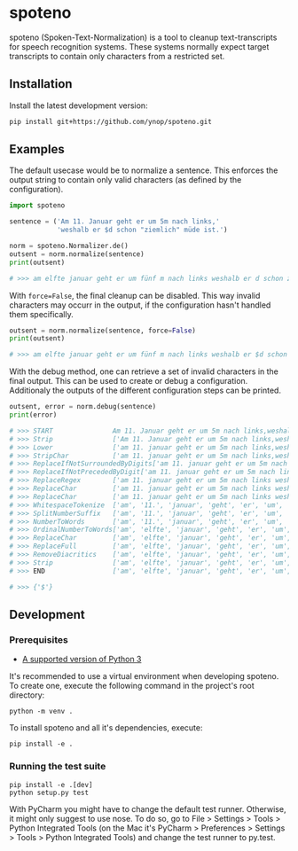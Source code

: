 # spoteno
spoteno (Spoken-Text-Normalization) is a tool to cleanup text-transcripts for speech recognition systems.
These systems normally expect target transcripts to contain only characters from a restricted set.

## Installation

Install the latest development version:

```sh
pip install git+https://github.com/ynop/spoteno.git
```

## Examples
The default usecase would be to normalize a sentence.
This enforces the output string to contain only valid characters (as defined by the configuration).

```python
import spoteno

sentence = ('Am 11. Januar geht er um 5m nach links,'
            'weshalb er $d schon "ziemlich" müde ist.')

norm = spoteno.Normalizer.de()
outsent = norm.normalize(sentence)
print(outsent)

# >>> am elfte januar geht er um fünf m nach links weshalb er d schon ziemlich müde ist
```

With ``force=False``, the final cleanup can be disabled.
This way invalid characters may occurr in the output,
if the configuration hasn't handled them specifically.
```python
outsent = norm.normalize(sentence, force=False)
print(outsent)

# >>> am elfte januar geht er um fünf m nach links weshalb er $d schon ziemlich müde ist
```

With the debug method, one can retrieve a set of invalid characters in the final output.
This can be used to create or debug a configuration.
Additionaly the outputs of the different configuration steps can be printed.
```python
outsent, error = norm.debug(sentence)
print(error)

# >>> START               Am 11. Januar geht er um 5m nach links,weshalb er $d schon "ziemlich" müde ist.
# >>> Strip               ['Am 11. Januar geht er um 5m nach links,weshalb er $d schon "ziemlich" müde ist.']
# >>> Lower               ['am 11. januar geht er um 5m nach links,weshalb er $d schon "ziemlich" müde ist.']
# >>> StripChar           ['am 11. januar geht er um 5m nach links,weshalb er $d schon "ziemlich" müde ist']
# >>> ReplaceIfNotSurroundedByDigits['am 11. januar geht er um 5m nach links weshalb er $d schon "ziemlich" müde ist']
# >>> ReplaceIfNotPrecededByDigit['am 11. januar geht er um 5m nach links weshalb er $d schon "ziemlich" müde ist']
# >>> ReplaceRegex        ['am 11. januar geht er um 5m nach links weshalb er $d schon "ziemlich" müde ist']
# >>> ReplaceChar         ['am 11. januar geht er um 5m nach links weshalb er $d schon  ziemlich  müde ist']
# >>> ReplaceChar         ['am 11. januar geht er um 5m nach links weshalb er $d schon  ziemlich  müde ist']
# >>> WhitespaceTokenize  ['am', '11.', 'januar', 'geht', 'er', 'um', '5m', 'nach', 'links', 'weshalb', 'er', '$d', 'schon', 'ziemlich', 'müde', 'ist']
# >>> SplitNumberSuffix   ['am', '11.', 'januar', 'geht', 'er', 'um', '5', 'm', 'nach', 'links', 'weshalb', 'er', '$d', 'schon', 'ziemlich', 'müde', 'ist']
# >>> NumberToWords       ['am', '11.', 'januar', 'geht', 'er', 'um', 'fünf', 'm', 'nach', 'links', 'weshalb', 'er', '$d', 'schon', 'ziemlich', 'müde', 'ist']
# >>> OrdinalNumberToWords['am', 'elfte', 'januar', 'geht', 'er', 'um', 'fünf', 'm', 'nach', 'links', 'weshalb', 'er', '$d', 'schon', 'ziemlich', 'müde', 'ist']
# >>> ReplaceChar         ['am', 'elfte', 'januar', 'geht', 'er', 'um', 'fünf', 'm', 'nach', 'links', 'weshalb', 'er', '$d', 'schon', 'ziemlich', 'müde', 'ist']
# >>> ReplaceFull         ['am', 'elfte', 'januar', 'geht', 'er', 'um', 'fünf', 'm', 'nach', 'links', 'weshalb', 'er', '$d', 'schon', 'ziemlich', 'müde', 'ist']
# >>> RemoveDiacritics    ['am', 'elfte', 'januar', 'geht', 'er', 'um', 'fünf', 'm', 'nach', 'links', 'weshalb', 'er', '$d', 'schon', 'ziemlich', 'müde', 'ist']
# >>> Strip               ['am', 'elfte', 'januar', 'geht', 'er', 'um', 'fünf', 'm', 'nach', 'links', 'weshalb', 'er', '$d', 'schon', 'ziemlich', 'müde', 'ist']
# >>> END                 ['am', 'elfte', 'januar', 'geht', 'er', 'um', 'fünf', 'm', 'nach', 'links', 'weshalb', 'er', '$d', 'schon', 'ziemlich', 'müde', 'ist']k

# >>> {'$'}
```

## Development

### Prerequisites

* [A supported version of Python 3](https://docs.python.org/devguide/index.html#status-of-python-branches)

It's recommended to use a virtual environment when developing spoteno.
To create one, execute the following command in the project's root directory:

```
python -m venv .
```

To install spoteno and all it's dependencies, execute:

```
pip install -e .
```

### Running the test suite

```
pip install -e .[dev]
python setup.py test
```

With PyCharm you might have to change the default test runner. Otherwise, it might only suggest to use nose. To do so,
go to File > Settings > Tools > Python Integrated Tools (on the Mac it's PyCharm > Preferences > Settings > Tools >
Python Integrated Tools) and change the test runner to py.test.
